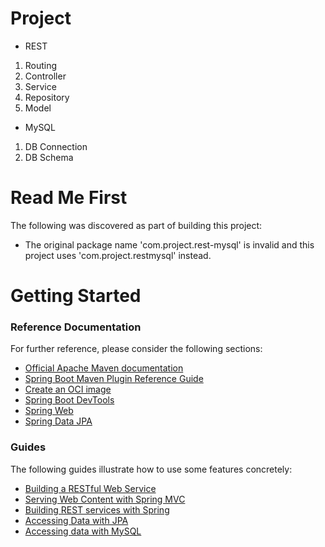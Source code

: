 # Project

- REST

1. Routing
2. Controller
3. Service
4. Repository
5. Model

- MySQL

1. DB Connection
2. DB Schema

# Read Me First

The following was discovered as part of building this project:

- The original package name 'com.project.rest-mysql' is invalid and this project uses 'com.project.restmysql' instead.

# Getting Started

### Reference Documentation

For further reference, please consider the following sections:

- [Official Apache Maven documentation](https://maven.apache.org/guides/index.html)
- [Spring Boot Maven Plugin Reference Guide](https://docs.spring.io/spring-boot/docs/3.0.6/maven-plugin/reference/html/)
- [Create an OCI image](https://docs.spring.io/spring-boot/docs/3.0.6/maven-plugin/reference/html/#build-image)
- [Spring Boot DevTools](https://docs.spring.io/spring-boot/docs/3.0.6/reference/htmlsingle/#using.devtools)
- [Spring Web](https://docs.spring.io/spring-boot/docs/3.0.6/reference/htmlsingle/#web)
- [Spring Data JPA](https://docs.spring.io/spring-boot/docs/3.0.6/reference/htmlsingle/#data.sql.jpa-and-spring-data)

### Guides

The following guides illustrate how to use some features concretely:

- [Building a RESTful Web Service](https://spring.io/guides/gs/rest-service/)
- [Serving Web Content with Spring MVC](https://spring.io/guides/gs/serving-web-content/)
- [Building REST services with Spring](https://spring.io/guides/tutorials/rest/)
- [Accessing Data with JPA](https://spring.io/guides/gs/accessing-data-jpa/)
- [Accessing data with MySQL](https://spring.io/guides/gs/accessing-data-mysql/)
